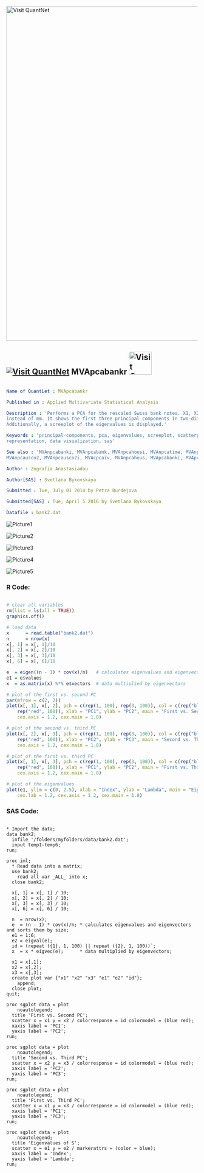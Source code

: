 
[<img src="https://github.com/QuantLet/Styleguide-and-FAQ/blob/master/pictures/banner.png" width="880" alt="Visit QuantNet">](http://quantlet.de/index.php?p=info)

## [<img src="https://github.com/QuantLet/Styleguide-and-Validation-procedure/blob/master/pictures/qloqo.png" alt="Visit QuantNet">](http://quantlet.de/) **MVApcabankr** [<img src="https://github.com/QuantLet/Styleguide-and-Validation-procedure/blob/master/pictures/QN2.png" width="60" alt="Visit QuantNet 2.0">](http://quantlet.de/d3/ia)

```yaml

Name of QuantLet : MVApcabankr

Published in : Applied Multivariate Statistical Analysis

Description : 'Performs a PCA for the rescaled Swiss bank notes. X1, X2, X3, X6 are taken in cm
instead of mm. It shows the first three principal components in two-dimensional scatterplots.
Additionally, a screeplot of the eigenvalues is displayed.'

Keywords : 'principal-components, pca, eigenvalues, screeplot, scatterplot, plot, graphical
representation, data visualization, sas'

See also : 'MVAnpcabanki, MVAnpcabank, MVAnpcahousi, MVAnpcatime, MVAnpcafood, MVAnpcausco,
MVAnpcausco2, MVAnpcausco2i, MVAcpcaiv, MVAnpcahous, MVApcabanki, MVApcabank, MVApcasimu'

Author : Zografia Anastasiadou

Author[SAS] : Svetlana Bykovskaya

Submitted : Tue, July 01 2014 by Petra Burdejova

Submitted[SAS] : Tue, April 5 2016 by Svetlana Bykovskaya

Datafile : bank2.dat

```

![Picture1](MVApcabankr-1.png)

![Picture2](MVApcabankr-1_sas.png)

![Picture3](MVApcabankr-2_sas.png)

![Picture4](MVApcabankr-3_sas.png)

![Picture5](MVApcabankr-4_sas.png)


### R Code:
```r

# clear all variables
rm(list = ls(all = TRUE))
graphics.off()

# load data
x      = read.table("bank2.dat")
n      = nrow(x)
x[, 1] = x[, 1]/10
x[, 2] = x[, 2]/10
x[, 3] = x[, 3]/10
x[, 6] = x[, 6]/10

e  = eigen((n - 1) * cov(x)/n)   # calculates eigenvalues and eigenvectors and sorts them by size
e1 = e$values
x  = as.matrix(x) %*% e$vectors  # data multiplied by eigenvectors

# plot of the first vs. second PC
par(mfrow = c(2, 2))
plot(x[, 1], x[, 2], pch = c(rep(1, 100), rep(3, 100)), col = c(rep("blue", 100), 
    rep("red", 100)), xlab = "PC1", ylab = "PC2", main = "First vs. Second PC", cex.lab = 1.2, 
    cex.axis = 1.2, cex.main = 1.8)

# plot of the second vs. third PC
plot(x[, 2], x[, 3], pch = c(rep(1, 100), rep(3, 100)), col = c(rep("blue", 100), 
    rep("red", 100)), xlab = "PC2", ylab = "PC3", main = "Second vs. Third PC", cex.lab = 1.2, 
    cex.axis = 1.2, cex.main = 1.8)

# plot of the first vs. third PC
plot(x[, 1], x[, 3], pch = c(rep(1, 100), rep(3, 100)), col = c(rep("blue", 100), 
    rep("red", 100)), xlab = "PC1", ylab = "PC2", main = "First vs. Third PC", cex.lab = 1.2, 
    cex.axis = 1.2, cex.main = 1.8)

# plot of the eigenvalues
plot(e1, ylim = c(0, 2.5), xlab = "Index", ylab = "Lambda", main = "Eigenvalues of S", 
    cex.lab = 1.2, cex.axis = 1.2, cex.main = 1.8) 

```

### SAS Code:
```sas

* Import the data;
data bank2;
  infile '/folders/myfolders/data/bank2.dat';
  input temp1-temp6;
run;

proc iml;
  * Read data into a matrix;
  use bank2;
    read all var _ALL_ into x; 
  close bank2;
  
  x[, 1] = x[, 1] / 10;
  x[, 2] = x[, 2] / 10;
  x[, 3] = x[, 3] / 10;
  x[, 6] = x[, 6] / 10;
  
  n  = nrow(x);
  e  = (n - 1) * cov(x)/n; * calculates eigenvalues and eigenvectors and sorts them by size; 
  e1 = 1:6;
  e2 = eigval(e);
  id = (repeat ({1}, 1, 100) || repeat ({2}, 1, 100))`;
  x  = x * eigvec(e);      * data multiplied by eigenvectors;
  
  x1 = x[,1];
  x2 = x[,2];
  x3 = x[,3];
  create plot var {"x1" "x2" "x3" "e1" "e2" "id"};
    append;
  close plot;
quit;

proc sgplot data = plot
    noautolegend;
  title 'First vs. Second PC';
  scatter x = x1 y = x2 / colorresponse = id colormodel = (blue red);
  xaxis label = 'PC1';
  yaxis label = 'PC2';
run;

proc sgplot data = plot
    noautolegend;
  title 'Second vs. Third PC';
  scatter x = x2 y = x3 / colorresponse = id colormodel = (blue red);
  xaxis label = 'PC2';
  yaxis label = 'PC3';
run;

proc sgplot data = plot
    noautolegend;
  title 'First vs. Third PC';
  scatter x = x1 y = x3 / colorresponse = id colormodel = (blue red);
  xaxis label = 'PC1';
  yaxis label = 'PC3';
run;

proc sgplot data = plot
    noautolegend;
  title 'Eigenvalues of S';
  scatter x = e1 y = e2 / markerattrs = (color = blue);
  xaxis label = 'Index';
  yaxis label = 'Lambda';
run;


```
